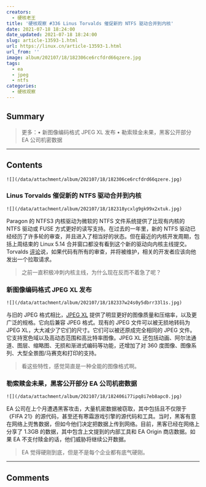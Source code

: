 ```yaml
---
creators:
  - 硬核老王
title: '硬核观察 #336 Linus Torvalds 催促新的 NTFS 驱动合并到内核'
date: 2021-07-18 18:24:00
date_updated: 2021-07-18 18:24:00
slug: article-13593-1.html
url: https://linux.cn/article-13593-1.html
url_from: ''
image: album/202107/18/182306ce6rcfdrd66qzere.jpg
tags:
  - ea
  - jpeg
  - ntfs
categories:
  - 硬核观察
---
```


## Summary

> 更多：• 新图像编码格式 JPEG XL 发布 • 勒索赎金未果，黑客公开部分 EA 公司机密数据

***

<!-- more -->

## Contents

`![](/data/attachment/album/202107/18/182306ce6rcfdrd66qzere.jpg)`

### Linus Torvalds 催促新的 NTFS 驱动合并到内核

`![](/data/attachment/album/202107/18/182318ycxlg9gk99x2xtuk.jpg)`

Paragon 的 NTFS3 内核驱动为微软的 NTFS 文件系统提供了比现有内核的 NTFS 驱动或 FUSE 方式更好的读写支持。在过去的一年里，新的 NTFS 驱动已经经历了许多轮的审查，并且进入了相当好的状态。但在最近的内核开发周期，包括上周结束的 Linux 5.14 合并窗口都没有看到这个新的驱动向内核主线提交。Torvalds [评论](https://lore.kernel.org/lkml/CAHk-=whfeq9gyPWK3yao6cCj7LKeU3vQEDGJ3rKDdcaPNVMQzQ@mail.gmail.com/)说，如果代码有所有的审查，并将被维护，相关的开发者应该向他发出一个拉取请求。

> 
> 之前一直积极冲刺内核主线，为什么现在反而不着急了呢？
> 
> 
> 

### 新图像编码格式 JPEG XL 发布

`![](/data/attachment/album/202107/18/182337w24s0y5dbrr33l1s.jpg)`

与旧的 JPEG 格式相比，[JPEG XL](https://jpeg.org/jpegxl/index.html) 提供了明显更好的图像质量和压缩率，以及更广泛的规格。它向后兼容 JPEG 格式。现有的 JPEG 文件可以被无损地转码为 JPEG XL，大大减少了它们的尺寸。它们可以被还原成完全相同的 JPEG 文件。它支持宽色域以及高动态范围和高比特率图像。JPEG XL 还包括动画、阿尔法通道、图层、缩略图、无损和渐进式编码等功能，还增加了对 360 度图像、图像系列、大型全景图/马赛克和打印的支持。

> 
> 看这些特性，感觉简直是一种全能的图像格式啊。
> 
> 
> 

### 勒索赎金未果，黑客公开部分 EA 公司机密数据

`![](/data/attachment/album/202107/18/182406i77ipq8i7eb8apc0.jpg)`

EA 公司在上个月遭遇黑客攻击，大量机密数据被窃取，其中包括且不仅限于《FIFA 21》的源代码，甚至还有寒霜游戏引擎的源代码和工具。当时，黑客有意在网络上兜售数据，但如今他们决定把数据上传到网络。目前，黑客已经在网络上分享了 1.3GB 的数据，其中包含上文提到的内部工具和 EA Origin 商店数据。如果 EA 不支付赎金的话，他们威胁将继续公开数据。

> 
> EA 觉得硬刚到底，但是不是每个企业都有底气硬刚。
> 
> 
>

***

## Comments
